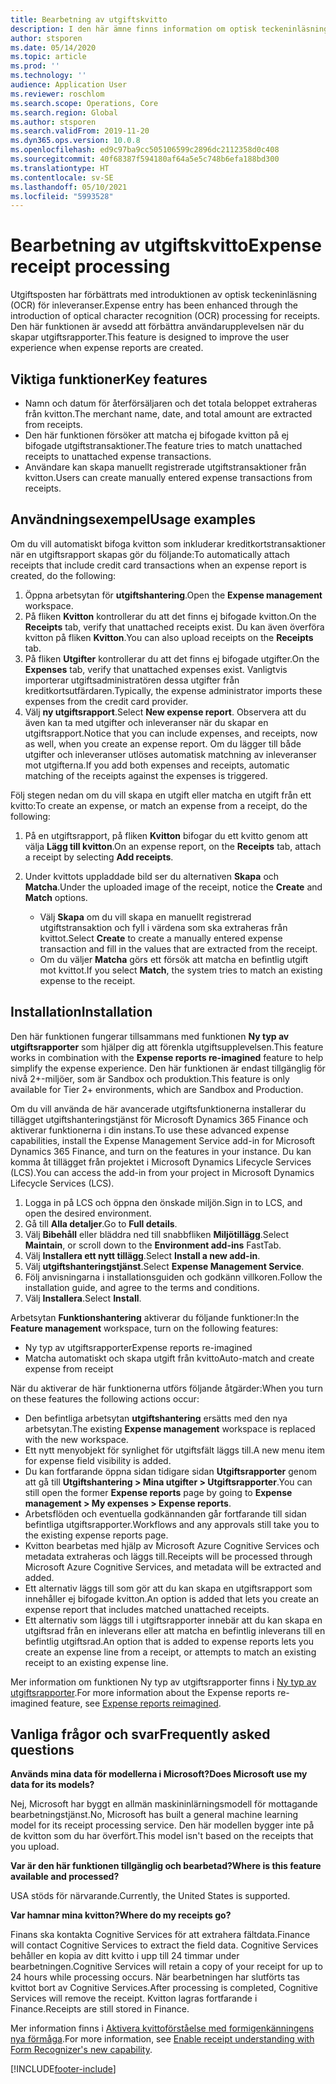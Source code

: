 ```yaml
---
title: Bearbetning av utgiftskvitto
description: I den här ämne finns information om optisk teckeninläsning (OCR) av kvitton. Den här funktionen är avsedd att förbättra användarupplevelsen när du skapar utgiftsrapporter i Microsoft Dynamics 365 Finance.
author: stsporen
ms.date: 05/14/2020
ms.topic: article
ms.prod: ''
ms.technology: ''
audience: Application User
ms.reviewer: roschlom
ms.search.scope: Operations, Core
ms.search.region: Global
ms.author: stsporen
ms.search.validFrom: 2019-11-20
ms.dyn365.ops.version: 10.0.8
ms.openlocfilehash: ed9c97ba9cc505106599c2896dc2112358d0c408
ms.sourcegitcommit: 40f68387f594180af64a5e5c748b6efa188bd300
ms.translationtype: HT
ms.contentlocale: sv-SE
ms.lasthandoff: 05/10/2021
ms.locfileid: "5993528"
---
```

# <a name="expense-receipt-processing"></a><span data-ttu-id="7a565-104">Bearbetning av utgiftskvitto</span><span class="sxs-lookup"><span data-stu-id="7a565-104">Expense receipt processing</span></span>

<span data-ttu-id="7a565-105">Utgiftsposten har förbättrats med introduktionen av optisk teckeninläsning (OCR) för inleveranser.</span><span class="sxs-lookup"><span data-stu-id="7a565-105">Expense entry has been enhanced through the introduction of optical character recognition (OCR) processing for receipts.</span></span> <span data-ttu-id="7a565-106">Den här funktionen är avsedd att förbättra användarupplevelsen när du skapar utgiftsrapporter.</span><span class="sxs-lookup"><span data-stu-id="7a565-106">This feature is designed to improve the user experience when expense reports are created.</span></span>

## <a name="key-features"></a><span data-ttu-id="7a565-107">Viktiga funktioner</span><span class="sxs-lookup"><span data-stu-id="7a565-107">Key features</span></span>

- <span data-ttu-id="7a565-108">Namn och datum för återförsäljaren och det totala beloppet extraheras från kvitton.</span><span class="sxs-lookup"><span data-stu-id="7a565-108">The merchant name, date, and total amount are extracted from receipts.</span></span>
- <span data-ttu-id="7a565-109">Den här funktionen försöker att matcha ej bifogade kvitton på ej bifogade utgiftstransaktioner.</span><span class="sxs-lookup"><span data-stu-id="7a565-109">The feature tries to match unattached receipts to unattached expense transactions.</span></span>
- <span data-ttu-id="7a565-110">Användare kan skapa manuellt registrerade utgiftstransaktioner från kvitton.</span><span class="sxs-lookup"><span data-stu-id="7a565-110">Users can create manually entered expense transactions from receipts.</span></span>

## <a name="usage-examples"></a><span data-ttu-id="7a565-111">Användningsexempel</span><span class="sxs-lookup"><span data-stu-id="7a565-111">Usage examples</span></span>

<span data-ttu-id="7a565-112">Om du vill automatiskt bifoga kvitton som inkluderar kreditkortstransaktioner när en utgiftsrapport skapas gör du följande:</span><span class="sxs-lookup"><span data-stu-id="7a565-112">To automatically attach receipts that include credit card transactions when an expense report is created, do the following:</span></span>

  1. <span data-ttu-id="7a565-113">Öppna arbetsytan för **utgiftshantering**.</span><span class="sxs-lookup"><span data-stu-id="7a565-113">Open the **Expense management** workspace.</span></span>
  2. <span data-ttu-id="7a565-114">På fliken **Kvitton** kontrollerar du att det finns ej bifogade kvitton.</span><span class="sxs-lookup"><span data-stu-id="7a565-114">On the **Receipts** tab, verify that unattached receipts exist.</span></span> <span data-ttu-id="7a565-115">Du kan även överföra kvitton på fliken **Kvitton**.</span><span class="sxs-lookup"><span data-stu-id="7a565-115">You can also upload receipts on the **Receipts** tab.</span></span>
  3. <span data-ttu-id="7a565-116">På fliken **Utgifter** kontrollerar du att det finns ej bifogade utgifter.</span><span class="sxs-lookup"><span data-stu-id="7a565-116">On the **Expenses** tab, verify that unattached expenses exist.</span></span> <span data-ttu-id="7a565-117">Vanligtvis importerar utgiftsadministratören dessa utgifter från kreditkortsutfärdaren.</span><span class="sxs-lookup"><span data-stu-id="7a565-117">Typically, the expense administrator imports these expenses from the credit card provider.</span></span>
  4. <span data-ttu-id="7a565-118">Välj **ny utgiftsrapport**.</span><span class="sxs-lookup"><span data-stu-id="7a565-118">Select **New expense report**.</span></span> <span data-ttu-id="7a565-119">Observera att du även kan ta med utgifter och inleveranser när du skapar en utgiftsrapport.</span><span class="sxs-lookup"><span data-stu-id="7a565-119">Notice that you can include expenses, and receipts, now as well, when you create an expense report.</span></span> <span data-ttu-id="7a565-120">Om du lägger till både utgifter och inleveranser utlöses automatisk matchning av inleveranser mot utgifterna.</span><span class="sxs-lookup"><span data-stu-id="7a565-120">If you add both expenses and receipts, automatic matching of the receipts against the expenses is triggered.</span></span>

<span data-ttu-id="7a565-121">Följ stegen nedan om du vill skapa en utgift eller matcha en utgift från ett kvitto:</span><span class="sxs-lookup"><span data-stu-id="7a565-121">To create an expense, or match an expense from a receipt, do the following:</span></span>

  1. <span data-ttu-id="7a565-122">På en utgiftsrapport, på fliken **Kvitton** bifogar du ett kvitto genom att välja **Lägg till kvitton**.</span><span class="sxs-lookup"><span data-stu-id="7a565-122">On an expense report, on the **Receipts** tab, attach a receipt by selecting **Add receipts**.</span></span>
  2. <span data-ttu-id="7a565-123">Under kvittots uppladdade bild ser du alternativen **Skapa** och **Matcha**.</span><span class="sxs-lookup"><span data-stu-id="7a565-123">Under the uploaded image of the receipt, notice the **Create** and **Match** options.</span></span>

      - <span data-ttu-id="7a565-124">Välj **Skapa** om du vill skapa en manuellt registrerad utgiftstransaktion och fyll i värdena som ska extraheras från kvittot.</span><span class="sxs-lookup"><span data-stu-id="7a565-124">Select **Create** to create a manually entered expense transaction and fill in the values that are extracted from the receipt.</span></span>
      - <span data-ttu-id="7a565-125">Om du väljer **Matcha** görs ett försök att matcha en befintlig utgift mot kvittot.</span><span class="sxs-lookup"><span data-stu-id="7a565-125">If you select **Match**, the system tries to match an existing expense to the receipt.</span></span>

## <a name="installation"></a><span data-ttu-id="7a565-126">Installation</span><span class="sxs-lookup"><span data-stu-id="7a565-126">Installation</span></span>

<span data-ttu-id="7a565-127">Den här funktionen fungerar tillsammans med funktionen **Ny typ av utgiftsrapporter** som hjälper dig att förenkla utgiftsupplevelsen.</span><span class="sxs-lookup"><span data-stu-id="7a565-127">This feature works in combination with the **Expense reports re-imagined** feature to help simplify the expense experience.</span></span> <span data-ttu-id="7a565-128">Den här funktionen är endast tillgänglig för nivå 2+-miljöer, som är Sandbox och produktion.</span><span class="sxs-lookup"><span data-stu-id="7a565-128">This feature is only available for Tier 2+ environments, which are Sandbox and Production.</span></span>

<span data-ttu-id="7a565-129">Om du vill använda de här avancerade utgiftsfunktionerna installerar du tillägget utgiftshanteringstjänst för Microsoft Dynamics 365 Finance och aktiverar funktionerna i din instans.</span><span class="sxs-lookup"><span data-stu-id="7a565-129">To use these advanced expense capabilities, install the Expense Management Service add-in for Microsoft Dynamics 365 Finance, and turn on the features in your instance.</span></span> <span data-ttu-id="7a565-130">Du kan komma åt tillägget från projektet i Microsoft Dynamics Lifecycle Services (LCS).</span><span class="sxs-lookup"><span data-stu-id="7a565-130">You can access the add-in from your project in Microsoft Dynamics Lifecycle Services (LCS).</span></span>

1. <span data-ttu-id="7a565-131">Logga in på LCS och öppna den önskade miljön.</span><span class="sxs-lookup"><span data-stu-id="7a565-131">Sign in to LCS, and open the desired environment.</span></span>
2. <span data-ttu-id="7a565-132">Gå till **Alla detaljer**.</span><span class="sxs-lookup"><span data-stu-id="7a565-132">Go to **Full details**.</span></span>
3. <span data-ttu-id="7a565-133">Välj **Bibehåll** eller bläddra ned till snabbfliken **Miljötillägg**.</span><span class="sxs-lookup"><span data-stu-id="7a565-133">Select **Maintain**, or scroll down to the **Environment add-ins** FastTab.</span></span>
4. <span data-ttu-id="7a565-134">Välj **Installera ett nytt tillägg**.</span><span class="sxs-lookup"><span data-stu-id="7a565-134">Select **Install a new add-in**.</span></span>
5. <span data-ttu-id="7a565-135">Välj **utgiftshanteringstjänst**.</span><span class="sxs-lookup"><span data-stu-id="7a565-135">Select **Expense Management Service**.</span></span>
6. <span data-ttu-id="7a565-136">Följ anvisningarna i installationsguiden och godkänn villkoren.</span><span class="sxs-lookup"><span data-stu-id="7a565-136">Follow the installation guide, and agree to the terms and conditions.</span></span>
7. <span data-ttu-id="7a565-137">Välj **Installera**.</span><span class="sxs-lookup"><span data-stu-id="7a565-137">Select **Install**.</span></span>

<span data-ttu-id="7a565-138">Arbetsytan **Funktionshantering** aktiverar du följande funktioner:</span><span class="sxs-lookup"><span data-stu-id="7a565-138">In the **Feature management** workspace, turn on the following features:</span></span>

- <span data-ttu-id="7a565-139">Ny typ av utgiftsrapporter</span><span class="sxs-lookup"><span data-stu-id="7a565-139">Expense reports re-imagined</span></span>
- <span data-ttu-id="7a565-140">Matcha automatiskt och skapa utgift från kvitto</span><span class="sxs-lookup"><span data-stu-id="7a565-140">Auto-match and create expense from receipt</span></span>

<span data-ttu-id="7a565-141">När du aktiverar de här funktionerna utförs följande åtgärder:</span><span class="sxs-lookup"><span data-stu-id="7a565-141">When you turn on these features the following actions occur:</span></span>

- <span data-ttu-id="7a565-142">Den befintliga arbetsytan **utgiftshantering** ersätts med den nya arbetsytan.</span><span class="sxs-lookup"><span data-stu-id="7a565-142">The existing **Expense management** workspace is replaced with the new workspace.</span></span>
- <span data-ttu-id="7a565-143">Ett nytt menyobjekt för synlighet för utgiftsfält läggs till.</span><span class="sxs-lookup"><span data-stu-id="7a565-143">A new menu item for expense field visibility is added.</span></span>
- <span data-ttu-id="7a565-144">Du kan fortfarande öppna sidan tidigare sidan **Utgiftsrapporter** genom att gå till **Utgiftshantering > Mina utgifter > Utgiftsrapporter**.</span><span class="sxs-lookup"><span data-stu-id="7a565-144">You can still open the former **Expense reports** page by going to **Expense management > My expenses > Expense reports**.</span></span>
- <span data-ttu-id="7a565-145">Arbetsflöden och eventuella godkännanden går fortfarande till sidan befintliga utgiftsrapporter.</span><span class="sxs-lookup"><span data-stu-id="7a565-145">Workflows and any approvals still take you to the existing expense reports page.</span></span>
- <span data-ttu-id="7a565-146">Kvitton bearbetas med hjälp av Microsoft Azure Cognitive Services och metadata extraheras och läggs till.</span><span class="sxs-lookup"><span data-stu-id="7a565-146">Receipts will be processed through Microsoft Azure Cognitive Services, and metadata will be extracted and added.</span></span>
- <span data-ttu-id="7a565-147">Ett alternativ läggs till som gör att du kan skapa en utgiftsrapport som innehåller ej bifogade kvitton.</span><span class="sxs-lookup"><span data-stu-id="7a565-147">An option is added that lets you create an expense report that includes matched unattached receipts.</span></span>
- <span data-ttu-id="7a565-148">Ett alternativ som läggs till i utgiftsrapporter innebär att du kan skapa en utgiftsrad från en inleverans eller att matcha en befintlig inleverans till en befintlig utgiftsrad.</span><span class="sxs-lookup"><span data-stu-id="7a565-148">An option that is added to expense reports lets you create an expense line from a receipt, or attempts to match an existing receipt to an existing expense line.</span></span>

<span data-ttu-id="7a565-149">Mer information om funktionen Ny typ av utgiftsrapporter finns i [Ny typ av utgiftsrapporter](ExpenseWorkspaceNew.md).</span><span class="sxs-lookup"><span data-stu-id="7a565-149">For more information about the Expense reports re-imagined feature, see [Expense reports reimagined](ExpenseWorkspaceNew.md).</span></span>

## <a name="frequently-asked-questions"></a><span data-ttu-id="7a565-150">Vanliga frågor och svar</span><span class="sxs-lookup"><span data-stu-id="7a565-150">Frequently asked questions</span></span>

<span data-ttu-id="7a565-151">**Används mina data för modellerna i Microsoft?**</span><span class="sxs-lookup"><span data-stu-id="7a565-151">**Does Microsoft use my data for its models?**</span></span>

<span data-ttu-id="7a565-152">Nej, Microsoft har byggt en allmän maskininlärningsmodell för mottagande bearbetningstjänst.</span><span class="sxs-lookup"><span data-stu-id="7a565-152">No, Microsoft has built a general machine learning model for its receipt processing service.</span></span> <span data-ttu-id="7a565-153">Den här modellen bygger inte på de kvitton som du har överfört.</span><span class="sxs-lookup"><span data-stu-id="7a565-153">This model isn't based on the receipts that you upload.</span></span>

<span data-ttu-id="7a565-154">**Var är den här funktionen tillgänglig och bearbetad?**</span><span class="sxs-lookup"><span data-stu-id="7a565-154">**Where is this feature available and processed?**</span></span>

<span data-ttu-id="7a565-155">USA stöds för närvarande.</span><span class="sxs-lookup"><span data-stu-id="7a565-155">Currently, the United States is supported.</span></span>

<span data-ttu-id="7a565-156">**Var hamnar mina kvitton?**</span><span class="sxs-lookup"><span data-stu-id="7a565-156">**Where do my receipts go?**</span></span>

<span data-ttu-id="7a565-157">Finans ska kontakta Cognitive Services för att extrahera fältdata.</span><span class="sxs-lookup"><span data-stu-id="7a565-157">Finance will contact Cognitive Services to extract the field data.</span></span> <span data-ttu-id="7a565-158">Cognitive Services behåller en kopia av ditt kvitto i upp till 24 timmar under bearbetningen.</span><span class="sxs-lookup"><span data-stu-id="7a565-158">Cognitive Services will retain a copy of your receipt for up to 24 hours while processing occurs.</span></span> <span data-ttu-id="7a565-159">När bearbetningen har slutförts tas kvittot bort av Cognitive Services.</span><span class="sxs-lookup"><span data-stu-id="7a565-159">After processing is completed, Cognitive Services will remove the receipt.</span></span> <span data-ttu-id="7a565-160">Kvitton lagras fortfarande i Finance.</span><span class="sxs-lookup"><span data-stu-id="7a565-160">Receipts are still stored in Finance.</span></span>

<span data-ttu-id="7a565-161">Mer information finns i [Aktivera kvittoförståelse med formigenkänningens nya förmåga](https://azure.microsoft.com/blog/enable-receipt-understanding-with-form-recognizer-s-new-capability/).</span><span class="sxs-lookup"><span data-stu-id="7a565-161">For more information, see [Enable receipt understanding with Form Recognizer's new capability](https://azure.microsoft.com/blog/enable-receipt-understanding-with-form-recognizer-s-new-capability/).</span></span>


[!INCLUDE[footer-include](../includes/footer-banner.md)]